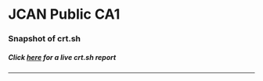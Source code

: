 # JCAN Public CA1
### Snapshot of crt.sh
##### Click [here](https://crt.sh/?q=F1AB3972D0670890BFEC4A1C0993626A7574BA3E0155729FB6E759DEA4D1AA91) for a live crt.sh report

---
